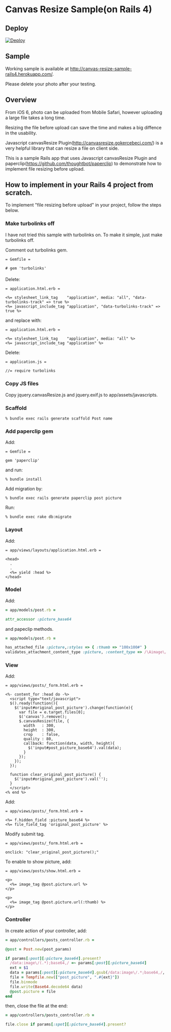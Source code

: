 # Canvas Resize Sample(on Rails 4)

## Deploy

[![Deploy](https://www.herokucdn.com/deploy/button.png)](https://heroku.com/deploy)

## Sample

Working sample is available at http://canvas-resize-sample-rails4.herokuapp.com/.

Please delete your photo after your testing.

## Overview

From iOS 6, photo can be uploaded from Mobile Safari, however uploading a large file takes a long time.

Resizing the file before upload can save the time and makes a big diffence in the usability.

Javascript canvasResize Plugin(http://canvasresize.gokercebeci.com/) is a very helpful library that can resize a file on client side.

This is a sample Rails app that uses Javascript canvasResize Plugin and paperclip(https://github.com/thoughtbot/paperclip) to demonstrate how to implement file resizing before upload.

## How to implement in your Rails 4 project from scratch.

To implement "file resizing before upload" in your project, follow the steps below.

### Make turbolinks off

I have not tried this sample with turbolinks on. To make it simple, just make turbolinks off.


Comment out turbolinks gem.

```
= Gemfile =

# gem 'turbolinks'
```

####

Delete:

```erb
= application.html.erb =

<%= stylesheet_link_tag    "application", media: "all", "data-turbolinks-track" => true %>
<%= javascript_include_tag "application", "data-turbolinks-track" => true %>
```

and replace with:

```erb
= application.html.erb =

<%= stylesheet_link_tag    "application", media: "all" %>
<%= javascript_include_tag "application" %>
```

Delete:

```erb
= application.js =

//= require turbolinks
```

### Copy JS files

Copy jquery.canvasResize.js and jquery.exif.js to app/assets/javascripts.

### Scaffold

```
% bundle exec rails generate scaffold Post name
```

### Add paperclip gem

Add:

```
= Gemfile =

gem 'paperclip'
```

and run:

```
% bundle install
```

Add migration by:

```
% bundle exec rails generate paperclip post picture
```

Run:

```
% bundle exec rake db:migrate
```

### Layout

Add:

```erb
= app/views/layouts/application.html.erb =

<head>
  .
  .
  <%= yield :head %>
</head>
```

### Model

Add:

```ruby
= app/models/post.rb =

attr_accessor :picture_base64
```

and papeclip methods.

```ruby
= app/models/post.rb =

has_attached_file :picture,:styles => { :thumb => "100x100#" }
validates_attachment_content_type :picture, :content_type => /\Aimage\/.*\Z/
```

### View

Add:

```erb
= app/views/posts/_form.html.erb =

<%- content_for :head do -%>
  <script type="text/javascript">
  $().ready(function(){
    $('input#original_post_picture').change(function(e){
      var file = e.target.files[0];
      $('canvas').remove();
      $.canvasResize(file, {
        width   : 300,
        height  : 300,
        crop    : false,
        quality : 80,
        callback: function(data, width, height){
          $('input#post_picture_base64').val(data);
        }
      });
    });
  });

  function clear_original_post_picture() {
    $('input#original_post_picture').val('');
  }
  </script>
<% end %>
```

Add:

```erb
= app/views/posts/_form.html.erb =

<%= f.hidden_field :picture_base64 %>
<%= file_field_tag 'original_post_picture' %>
```

Modify submit tag.

```erb
= app/views/posts/_form.html.erb =

onclick: "clear_original_post_picture();"
```

To enable to show picture, add:

```erb
= app/views/posts/show.html.erb =

<p>
  <%= image_tag @post.picture.url %>
</p>

<p>
  <%= image_tag @post.picture.url(:thumb) %>
</p>
```

### Controller

In create action of your controller, add:

```ruby
= app/controllers/posts_controller.rb =

@post = Post.new(post_params)

if params[:post][:picture_base64].present?
  /data:image\/(.*);base64,/ =~ params[:post][:picture_base64]
  ext = $1
  data = params[:post][:picture_base64].gsub(/data:image\/.*;base64,/, '')
  file = Tempfile.new(["post_picture", ".#{ext}"])
  file.binmode
  file.write(Base64.decode64 data)
  @post.picture = file
end
```

then, close the file at the end:

```ruby
= app/controllers/posts_controller.rb =

file.close if params[:spot][:picture_base64].present?
```
